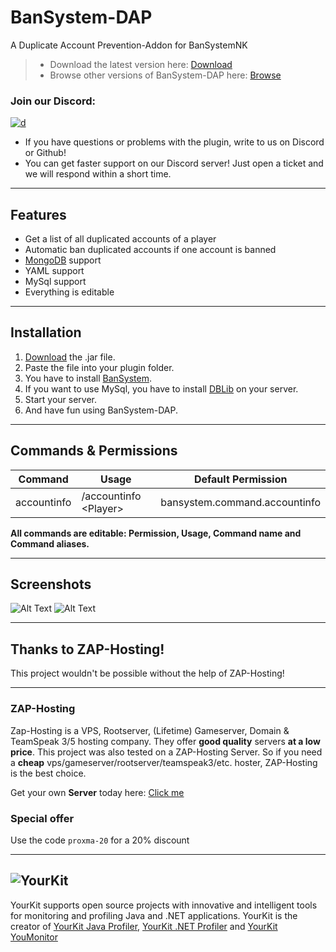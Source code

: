 # BanSystem-DAP

A Duplicate Account Prevention-Addon for BanSystemNK

> * Download the latest version here: [Download](https://cloudburstmc.org/resources/bansystem-duplicated-account-prevention-addon.612/download)
> * Browse other versions of BanSystem-DAP here: [Browse](https://cloudburstmc.org/resources/bansystem-duplicated-account-prevention-addon.612/history)

### Join our Discord:
[![d](https://img.shields.io/discord/323953253458903040.svg)](https://discord.gg/Qcuv2f6)
* If you have questions or problems with the plugin, write to us on Discord or Github!
* You can get faster support on our Discord server! Just open a ticket and we will respond within a short time.

---

## Features

* Get a list of all duplicated accounts of a player
* Automatic ban duplicated accounts if one account is banned
* [MongoDB](https://mongodb.com) support
* YAML support
* MySql support
* Everything is editable

---

## Installation
1. [Download](https://cloudburstmc.org/resources/bansystem-duplicated-account-prevention-addon.612/download) the .jar file.
2. Paste the file into your plugin folder.
3. You have to install [BanSystem](https://cloudburstmc.org/resources/bansystem.332/download).
4. If you want to use MySql, you have to install [DBLib](https://cloudburstmc.org/resources/dblib.12) on your server.
5. Start your server.
6. And have fun using BanSystem-DAP.

---

## Commands & Permissions

Command | Usage | Default Permission
------------ | ------------- | -------------
accountinfo |    /accountinfo \<Player> |    bansystem.command.accountinfo

**All commands are editable: Permission, Usage, Command name and Command aliases.**

---

## Screenshots

![Alt Text](https://cloudburstmc.org/attachments/bansystem_dap_1-png.2556/)
![Alt Text](https://cloudburstmc.org/attachments/bansystem_dap_2-png.2557/)

---


## Thanks to ZAP-Hosting!
This project wouldn't be possible without the help of ZAP-Hosting!
***
### ZAP-Hosting
Zap-Hosting is a VPS, Rootserver, (Lifetime) Gameserver, Domain & TeamSpeak 3/5 hosting company. They offer **good quality** servers **at a low price**. This project was also tested on a ZAP-Hosting Server. So if you need a **cheap** vps/gameserver/rootserver/teamspeak3/etc. hoster, ZAP-Hosting is the best choice.

Get your own **Server** today here: [Click me](https://zap-hosting.com/lldv)

### Special offer
Use the code `proxma-20` for a 20% discount
***


![YourKit](https://www.yourkit.com/images/yklogo.png)
------
YourKit supports open source projects with innovative and intelligent tools
for monitoring and profiling Java and .NET applications.
YourKit is the creator of [YourKit Java Profiler](https://www.yourkit.com/java/profiler/),
[YourKit .NET Profiler](https://www.yourkit.com/.net/profiler/")
and [YourKit YouMonitor](https://www.yourkit.com/youmonitor/)
